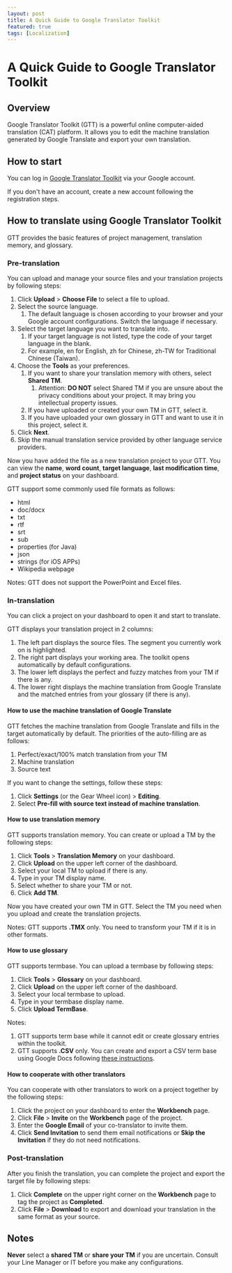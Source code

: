 ```yaml
---
layout: post
title: A Quick Guide to Google Translator Toolkit
featured: true
tags: [Localization]
---
```




# A Quick Guide to Google Translator Toolkit

## Overview

Google Translator Toolkit (GTT) is a powerful online computer-aided translation (CAT) platform. It allows you to edit the machine translation generated by Google Translate and export your own translation.

## How to start

You can log in [Google Translator Toolkit](https://translate.google.com/toolkit/) via your Google account.

If you don't have an account, create a new account following the registration steps.

## How to translate using Google Translator Toolkit

GTT provides the basic features of project management, translation memory, and glossary. 

### Pre-translation

You can upload and manage your source files and your translation projects by following steps:

1. Click **Upload** > **Choose File** to select a file to upload.
2. Select the source language. 
   1. The default language is chosen according to your browser and your Google account configurations. Switch the language if necessary.
3. Select the target language you want to translate into. 
   1. If your target language is not listed, type the code of your target language in the blank.
   2. For example, en for English, zh for Chinese, zh-TW for Traditional Chinese (Taiwan).
4. Choose the **Tools** as your preferences. 
   1. If you want to share your translation memory with others, select **Shared TM**.
      1. Attention: **DO NOT** select Shared TM if you are unsure about the privacy conditions about your project. It may bring you intellectual property issues.
   2. If you have uploaded or created your own TM in GTT, select it.
   3. If you have uploaded your own glossary in GTT and want to use it in this project, select it.
5. Click **Next**.
6. Skip the manual translation service provided by other language service providers.

Now you have added the file as a new translation project to your GTT. You can view the **name**, **word count**, **target language**, **last modification time**, and **project status** on your dashboard. 

GTT support some commonly used file formats as follows:

* html
* doc/docx
* txt
* rtf
* srt
* sub
* properties (for Java)
* json
* strings (for iOS APPs)
* Wikipedia webpage

Notes: GTT does not support the PowerPoint and Excel files. 

### In-translation

You can click a project on your dashboard to open it and start to translate. 

GTT displays your translation project in 2 columns:

1. The left part displays the source files. The segment you currently work on is highlighted.
2. The right part displays your working area. The toolkit opens automatically by default configurations.
3. The lower left displays the perfect and fuzzy matches from your TM if there is any.
4. The lower right displays the machine translation from Google Translate and the matched entries from your glossary (if there is any).

#### How to use the machine translation of Google Translate

GTT fetches the machine translation from Google Translate and fills in the target automatically by default. The priorities of the auto-filling are as follows:

1. Perfect/exact/100% match translation from your TM
2. Machine translation
3. Source text

If you want to change the settings, follow these steps:

1. Click **Settings** (or the Gear Wheel icon) > **Editing**. 
2. Select **Pre-fill with source text instead of machine translation**.

#### How to use translation memory

GTT supports translation memory. You can create or upload a TM by the following steps:

1. Click **Tools** > **Translation Memory** on your dashboard. 
2. Click **Upload** on the upper left corner of the dashboard.
3. Select your local TM to upload if there is any. 
4. Type in your TM display name. 
5. Select whether to share your TM or not. 
6. Click **Add TM**.

Now you have created your own TM in GTT. Select the TM you need when you upload and create the translation projects.

Notes: GTT supports **.TMX** only. You need to transform your TM if it is in other formats.

#### How to use glossary

GTT supports termbase. You can upload a termbase by following steps:

1. Click **Tools** > **Glossary** on your dashboard. 
2. Click **Upload** on the upper left corner of the dashboard.
3. Select your local termbase to upload. 
4. Type in your termbase display name.  
5. Click **Upload TermBase**.

Notes:

1. GTT supports term base while it cannot edit or create glossary entries within the toolkit.
2. GTT supports **.CSV** only. You can create and export a CSV term base using Google Docs following [these instructions](http://translate.google.com/support/toolkit/bin/answer.py?answer=147854&hl=zh_CN).

#### How to cooperate with other translators

You can cooperate with other translators to work on a project together by the following steps:

1. Click the project on your dashboard to enter the **Workbench** page.
2. Click **File** > **Invite** on the **Workbench** page of the project.
3. Enter the **Google Email** of your co-translator to invite them.
4. Click **Send Invitation** to send them email notifications or **Skip the Invitation** if they do not need notifications.

### Post-translation

After you finish the translation, you can complete the project and export the target file by following steps:

1. Click **Complete** on the upper right corner on the **Workbench** page to tag the project as **Completed**.
2. Click **File** > **Download** to export and download your translation in the same format as your source.

## Notes

**Never** select a **shared TM** or **share your TM** if you are uncertain. Consult your Line Manager or IT before you make any configurations. 